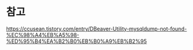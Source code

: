 # 참고
https://ccusean.tistory.com/entry/DBeaver-Utility-mysqldump-not-found-%EC%98%A4%EB%A5%98-%ED%95%B4%EA%B2%B0%EB%B0%A9%EB%B2%95
